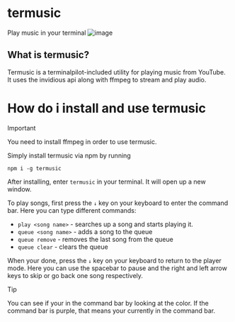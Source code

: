 # termusic
Play music in your terminal
![image](image_url)

## What is termusic?
Termusic is a terminalpilot-included utility for playing music from YouTube. It uses the invidious api along with ffmpeg to stream and play audio.
# How do i install and use termusic
> [!IMPORTANT]  
> You need to install ffmpeg in order to use termusic.

Simply install termusic via npm by running

```
npm i -g termusic
```

After installing, enter ``termusic`` in your terminal. It will open up a new window.

To play songs, first press the ``↓`` key on your keyboard to enter the command bar. Here you can type different commands:

- ``play <song name>`` - searches up a song and starts playing it.
- ``queue <song name>`` - adds a song to the queue
- ``queue remove`` - removes the last song from the queue
- ``queue clear`` - clears the queue

When your done, press the ``↓`` key on your keyboard to return to the player mode. Here you can use the spacebar to pause and the right and left arrow keys to skip or go back one song respectively.

> [!TIP]  
> You can see if your in the command bar by looking at the color. If the command bar is purple, that means your currently in the command bar.

